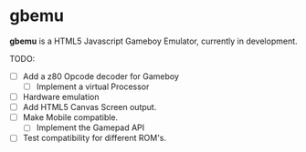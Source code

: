 # gbemu

**gbemu** is a HTML5 Javascript Gameboy Emulator, currently in development.

TODO:
- [ ] Add a z80 Opcode decoder for Gameboy
	- [ ] Implement a virtual Processor
- [ ] Hardware emulation
- [ ] Add HTML5 Canvas Screen output.
- [ ] Make Mobile compatible.
	- [ ] Implement the Gamepad API
- [ ] Test compatibility for different ROM's.
